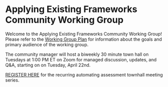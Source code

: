 # Applying Existing Frameworks Community Working Group
Welcome to the Applying Existing Frameworks Community Working Group! Please refer to the [Working Group Plan](./plan.md) for information about the goals and primary audience of the working group.

The community manager will host a biweekly 30 minute town hall on Tuesdays at 1:00 PM ET on Zoom for managed discussion, updates, and Q&A, starting on on Tuesday, April 22nd.

[REGISTER HERE](https://gsa.zoomgov.com/meeting/register/hoS2UdAiRROMyqPPlcbVfQ) for the recurring automating assessment townhall meeting series.
